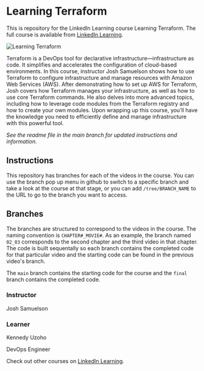 # Learning Terraform
This is repository for the LinkedIn Learning course Learning Terraform. The full course is available from [LinkedIn Learning][lil-course-url].

![Learning Terraform][lil-thumbnail-url] 

Terraform is a DevOps tool for declarative infrastructure—infrastructure as code. It simplifies and accelerates the configuration of cloud-based environments. In this course, instructor Josh Samuelson shows how to use Terraform to configure infrastructure and manage resources with Amazon Web Services (AWS). After demonstrating how to set up AWS for Terraform, Josh covers how Terraform manages your infrastructure, as well as how to use core Terraform commands. He also delves into more advanced topics, including how to leverage code modules from the Terraform registry and how to create your own modules. Upon wrapping up this course, you'll have the knowledge you need to efficiently define and manage infrastructure with this powerful tool.

_See the readme file in the main branch for updated instructions and information._
## Instructions
This repository has branches for each of the videos in the course. You can use the branch pop up menu in github to switch to a specific branch and take a look at the course at that stage, or you can add `/tree/BRANCH_NAME` to the URL to go to the branch you want to access.

## Branches
The branches are structured to correspond to the videos in the course. The naming convention is `CHAPTER#_MOVIE#`. As an example, the branch named `02_03` corresponds to the second chapter and the third video in that chapter. The code is built sequentally so each branch contains the completed code for that particular video and the starting code can be found in the previous video's branch.

The `main` branch contains the starting code for the course and the `final` branch contains the completed code.

### Instructor

Josh Samuelson

### Learner

Kennedy Uzoho
                            
DevOps Engineer

                            

Check out other courses on [LinkedIn Learning](https://www.linkedin.com/learning/instructors/josh-samuelson).

[lil-course-url]: https://www.linkedin.com/learning/learning-terraform-15575129?dApp=59033956
[lil-thumbnail-url]: https://cdn.lynda.com/course/3087701/3087701-1666200696363-16x9.jpg
